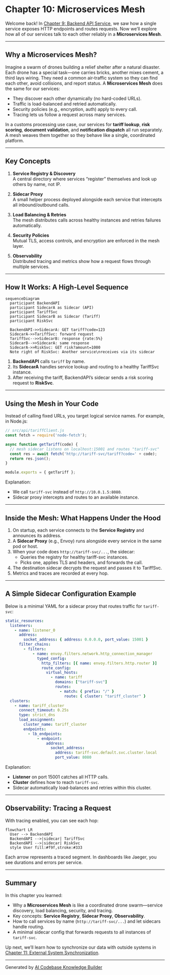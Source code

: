 # Chapter 10: Microservices Mesh

Welcome back! In [Chapter 9: Backend API Service](09_backend_api_service_.md), we saw how a single service exposes HTTP endpoints and routes requests. Now we’ll explore how all of our services talk to each other reliably in a **Microservices Mesh**.

---

## Why a Microservices Mesh?

Imagine a swarm of drones building a relief shelter after a natural disaster. Each drone has a special task—one carries bricks, another mixes cement, a third lays wiring. They need a common air‐traffic system so they can find each other, avoid collisions, and report status. A **Microservices Mesh** does the same for our services:

- They discover each other dynamically (no hard-coded URLs).  
- Traffic is load-balanced and retried automatically.  
- Security policies (e.g., encryption, auth) apply to every call.  
- Tracing lets us follow a request across many services.

In a customs processing use case, our services for **tariff lookup**, **risk scoring**, **document validation**, and **notification dispatch** all run separately. A mesh weaves them together so they behave like a single, coordinated platform.

---

## Key Concepts

1. **Service Registry & Discovery**  
   A central directory where services “register” themselves and look up others by name, not IP.

2. **Sidecar Proxy**  
   A small helper process deployed alongside each service that intercepts all inbound/outbound calls.

3. **Load Balancing & Retries**  
   The mesh distributes calls across healthy instances and retries failures automatically.

4. **Security Policies**  
   Mutual TLS, access controls, and encryption are enforced in the mesh layer.

5. **Observability**  
   Distributed tracing and metrics show how a request flows through multiple services.

---

## How It Works: A High-Level Sequence

```mermaid
sequenceDiagram
  participant BackendAPI
  participant SidecarA as Sidecar (API)
  participant TariffSvc
  participant SidecarB as Sidecar (Tariff)
  participant RiskSvc

  BackendAPI->>SidecarA: GET tariff?code=123
  SidecarA->>TariffSvc: forward request
  TariffSvc-->>SidecarB: response {rate:5%}
  SidecarB-->>SidecarA: same response
  SidecarA->>RiskSvc: GET risk?amount=1000
  Note right of RiskSvc: Another service\nreceives via its sidecar
```

1. **BackendAPI** calls `tariff` by name.  
2. Its **SidecarA** handles service lookup and routing to a healthy TariffSvc instance.  
3. After receiving the tariff, BackendAPI’s sidecar sends a risk scoring request to **RiskSvc**.

---

## Using the Mesh in Your Code

Instead of calling fixed URLs, you target logical service names. For example, in Node.js:

```js
// src/api/tariffClient.js
const fetch = require('node-fetch');

async function getTariff(code) {
  // mesh sidecar listens on localhost:15001 and routes "tariff-svc"
  const res = await fetch('http://tariff-svc/tariff?code=' + code);
  return res.json();
}

module.exports = { getTariff };
```

Explanation:
- We call `tariff-svc` instead of `http://10.0.1.5:8080`.
- Sidecar proxy intercepts and routes to an available instance.

---

## Inside the Mesh: What Happens Under the Hood

1. On startup, each service connects to the **Service Registry** and announces its address.  
2. A **Sidecar Proxy** (e.g., Envoy) runs alongside every service in the same pod or host.  
3. When your code does `http://tariff-svc/...`, the sidecar:
   - Queries the registry for healthy tariff-svc instances.  
   - Picks one, applies TLS and headers, and forwards the call.  
4. The destination sidecar decrypts the request and passes it to TariffSvc.  
5. Metrics and traces are recorded at every hop.

---

## A Simple Sidecar Configuration Example

Below is a minimal YAML for a sidecar proxy that routes traffic for `tariff-svc`:

```yaml
static_resources:
  listeners:
    - name: listener_0
      address:
        socket_address: { address: 0.0.0.0, port_value: 15001 }
      filter_chains:
        - filters:
            - name: envoy.filters.network.http_connection_manager
              typed_config:
                http_filters: [{ name: envoy.filters.http.router }]
                route_config:
                  virtual_hosts:
                    - name: tariff
                      domains: ["tariff-svc"]
                      routes:
                        - match: { prefix: "/" }
                          route: { cluster: "tariff_cluster" }
  clusters:
    - name: tariff_cluster
      connect_timeout: 0.25s
      type: strict_dns
      load_assignment:
        cluster_name: tariff_cluster
        endpoints:
          - lb_endpoints:
              - endpoint:
                  address:
                    socket_address:
                      address: tariff-svc.default.svc.cluster.local
                      port_value: 8080
```

Explanation:
- **Listener** on port 15001 catches all HTTP calls.  
- **Cluster** defines how to reach `tariff-svc`.  
- Sidecar automatically load-balances and retries within this cluster.

---

## Observability: Tracing a Request

With tracing enabled, you can see each hop:

```mermaid
flowchart LR
  User --> BackendAPI
  BackendAPI -->|sidecar| TariffSvc
  BackendAPI -->|sidecar| RiskSvc
  style User fill:#f9f,stroke:#333
```

Each arrow represents a traced segment. In dashboards like Jaeger, you see durations and errors per service.

---

## Summary

In this chapter you learned:

- Why a **Microservices Mesh** is like a coordinated drone swarm—service discovery, load balancing, security, and tracing.  
- Key concepts: **Service Registry**, **Sidecar Proxy**, **Observability**.  
- How to call services by name (`http://tariff-svc/...`) and let sidecars handle routing.  
- A minimal sidecar config that forwards requests to all instances of `tariff-svc`.

Up next, we’ll learn how to synchronize our data with outside systems in [Chapter 11: External System Synchronization](11_external_system_synchronization_.md).

---

Generated by [AI Codebase Knowledge Builder](https://github.com/The-Pocket/Tutorial-Codebase-Knowledge)